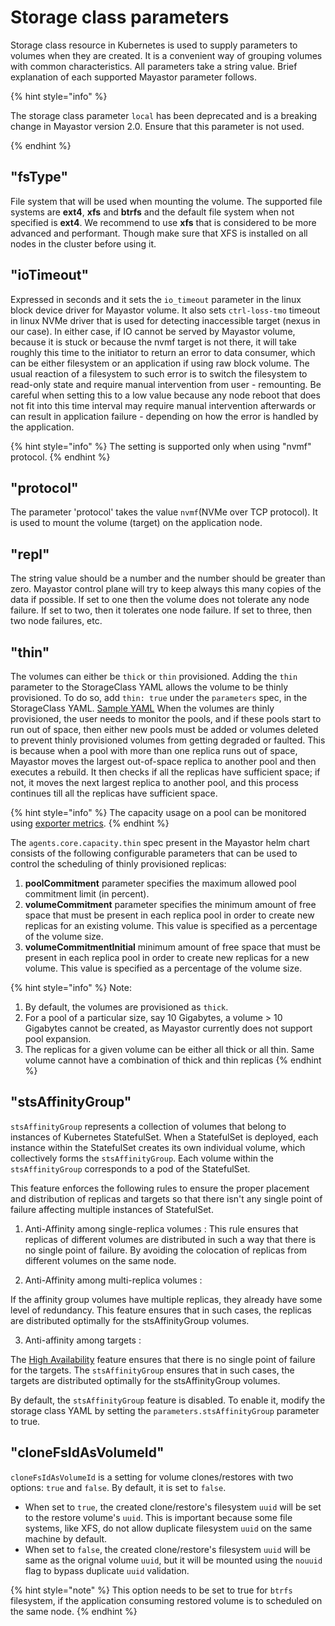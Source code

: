 # Storage class parameters

Storage class resource in Kubernetes is used to supply parameters to volumes when they are created. It is a convenient way of grouping volumes with common characteristics. All parameters take a string value. Brief explanation of each supported Mayastor parameter follows.


{% hint style="info" %}

The storage class parameter `local` has been deprecated and is a breaking change in Mayastor version 2.0. Ensure that this parameter is not used.
 
{% endhint %}


## "fsType"


File system that will be used when mounting the volume. 
The supported file systems are **ext4**, **xfs** and **btrfs** and the default file system when not specified is **ext4**. We recommend to use **xfs** that is considered to be more advanced and performant. Though make sure that XFS is installed on all nodes in the cluster before using it.

## "ioTimeout"

Expressed in seconds and it sets the `io_timeout` parameter in the linux block device driver for Mayastor volume. It also sets `ctrl-loss-tmo` timeout in linux NVMe driver that is used for detecting inaccessible target (nexus in our case). In either case, if IO cannot be served by Mayastor volume, because it is stuck or because the nvmf target is not there, it will take roughly this time to the initiator to return an error to data consumer, which can be either filesystem or an application if using raw block volume. The usual reaction of a filesystem to such error is to switch the filesystem to read-only state and require manual intervention from user - remounting. Be careful when setting this to a low value because any node reboot that does not fit into this time interval may require manual intervention afterwards or can result in application failure - depending on how the error is handled by the application.
 
{% hint style="info" %}
The setting is supported only when using "nvmf" protocol.
{% endhint %}

## "protocol"

The parameter 'protocol' takes the value `nvmf`(NVMe over TCP protocol). It is used to mount the volume (target) on the application node.

## "repl"

The string value should be a number and the number should be greater than zero. Mayastor control plane will try to keep always this many copies of the data if possible. If set to one then the volume does not tolerate any node failure. If set to two, then it tolerates one node failure. If set to three, then two node failures, etc.

## "thin"

The volumes can either be `thick` or `thin` provisioned. Adding the `thin` parameter to the StorageClass YAML allows the volume to be thinly provisioned. To do so, add `thin: true` under the `parameters` spec, in the StorageClass YAML. [Sample YAML](https://mayastor.gitbook.io/introduction/quickstart/configure-mayastor#create-mayastor-storageclass-s)
When the volumes are thinly provisioned, the user needs to monitor the pools, and if these pools start to run out of space, then either new pools must be added or volumes deleted to prevent thinly provisioned volumes from getting degraded or faulted. This is because when a pool with more than one replica runs out of space, Mayastor moves the largest out-of-space replica to another pool and then executes a rebuild. It then checks if all the replicas have sufficient space; if not, it moves the next largest replica to another pool, and this process continues till all the replicas have sufficient space.

{% hint style="info" %}
The capacity usage on a pool can be monitored using [exporter metrics](https://mayastor.gitbook.io/introduction/advanced-operations/monitoring#pool-metrics-exporter).
{% endhint %}

The `agents.core.capacity.thin` spec present in the Mayastor helm chart consists of the following configurable parameters that can be used to control the scheduling of thinly provisioned replicas:

1. **poolCommitment** parameter specifies the maximum allowed pool commitment limit (in percent).
2. **volumeCommitment** parameter specifies the minimum amount of free space that must be present in each replica pool in order to create new replicas for an existing volume. This value is specified as a percentage of the volume size.
3. **volumeCommitmentInitial** minimum amount of free space that must be present in each replica pool in order to create new replicas for a new volume. This value is specified as a percentage of the volume size.


{% hint style="info" %}
Note:
1. By default, the volumes are provisioned as `thick`. 
2. For a pool of a particular size, say 10 Gigabytes, a volume > 10 Gigabytes cannot be created, as Mayastor currently does not support pool expansion.
3. The replicas for a given volume can be either all thick or all thin. Same volume cannot have a combination of thick and thin replicas
{% endhint %}


## "stsAffinityGroup" 

 `stsAffinityGroup` represents a collection of volumes that belong to instances of Kubernetes StatefulSet. When a StatefulSet is deployed, each instance within the StatefulSet creates its own individual volume, which collectively forms the `stsAffinityGroup`. Each volume within the `stsAffinityGroup` corresponds to a pod of the StatefulSet.

This feature enforces the following rules to ensure the proper placement and distribution of replicas and targets so that there isn't any single point of failure affecting multiple instances of StatefulSet.

1. Anti-Affinity among single-replica volumes :
 This rule ensures that replicas of different volumes are distributed in such a way that there is no single point of failure. By avoiding the colocation of replicas from different volumes on the same node.

2.  Anti-Affinity among multi-replica volumes : 

If the affinity group volumes have multiple replicas, they already have some level of redundancy. This feature ensures that in such cases, the replicas are distributed optimally for the stsAffinityGroup volumes.


3. Anti-affinity among targets :

The [High Availability](https://mayastor.gitbook.io/introduction/advanced-operations/ha) feature ensures that there is no single point of failure for the targets.
The `stsAffinityGroup` ensures that in such cases, the targets are distributed optimally for the stsAffinityGroup volumes.

By default, the `stsAffinityGroup` feature is disabled. To enable it, modify the storage class YAML by setting the `parameters.stsAffinityGroup` parameter to true.

## "cloneFsIdAsVolumeId"

`cloneFsIdAsVolumeId` is a setting for volume clones/restores with two options: `true` and `false`. By default, it is set to `false`.
- When set to `true`, the created clone/restore's filesystem `uuid` will be set to the restore volume's `uuid`. This is important because some file systems, like XFS, do not allow duplicate filesystem `uuid` on the same machine by default.
- When set to `false`, the created clone/restore's filesystem `uuid` will be same as the orignal volume `uuid`, but it will be mounted using the `nouuid` flag to bypass duplicate `uuid` validation.

{% hint style="note" %}
This option needs to be set to true for `btrfs` filesystem, if the application consuming restored volume is to scheduled on the same node.
{% endhint %}
